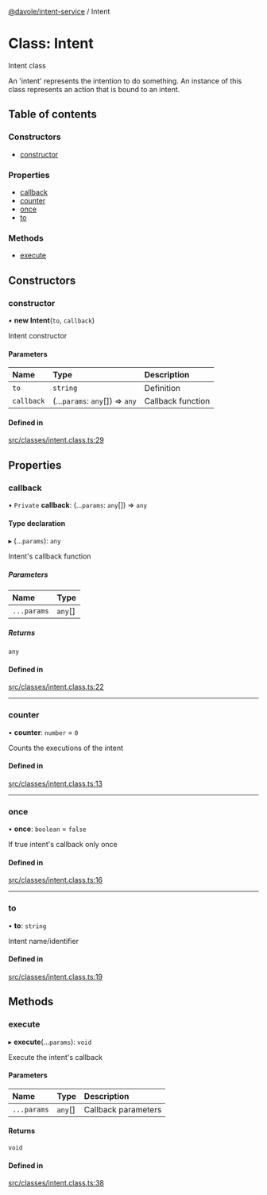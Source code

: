 [@davole/intent-service](../README.md) / Intent

# Class: Intent

Intent class

An 'intent' represents the intention to do something. An instance of this class represents an action that is bound to an intent.

## Table of contents

### Constructors

- [constructor](Intent.md#constructor)

### Properties

- [callback](Intent.md#callback)
- [counter](Intent.md#counter)
- [once](Intent.md#once)
- [to](Intent.md#to)

### Methods

- [execute](Intent.md#execute)

## Constructors

### constructor

• **new Intent**(`to`, `callback`)

Intent constructor

#### Parameters

| Name | Type | Description |
| :------ | :------ | :------ |
| `to` | `string` | Definition |
| `callback` | (...`params`: `any`[]) => `any` | Callback function |

#### Defined in

[src/classes/intent.class.ts:29](https://github.com/davole/intent-service/blob/144c074/src/classes/intent.class.ts#L29)

## Properties

### callback

• `Private` **callback**: (...`params`: `any`[]) => `any`

#### Type declaration

▸ (...`params`): `any`

Intent's callback function

##### Parameters

| Name | Type |
| :------ | :------ |
| `...params` | `any`[] |

##### Returns

`any`

#### Defined in

[src/classes/intent.class.ts:22](https://github.com/davole/intent-service/blob/144c074/src/classes/intent.class.ts#L22)

___

### counter

• **counter**: `number` = `0`

Counts the executions of the intent

#### Defined in

[src/classes/intent.class.ts:13](https://github.com/davole/intent-service/blob/144c074/src/classes/intent.class.ts#L13)

___

### once

• **once**: `boolean` = `false`

If true intent's callback only once

#### Defined in

[src/classes/intent.class.ts:16](https://github.com/davole/intent-service/blob/144c074/src/classes/intent.class.ts#L16)

___

### to

• **to**: `string`

Intent name/identifier

#### Defined in

[src/classes/intent.class.ts:19](https://github.com/davole/intent-service/blob/144c074/src/classes/intent.class.ts#L19)

## Methods

### execute

▸ **execute**(...`params`): `void`

Execute the intent's callback

#### Parameters

| Name | Type | Description |
| :------ | :------ | :------ |
| `...params` | `any`[] | Callback parameters |

#### Returns

`void`

#### Defined in

[src/classes/intent.class.ts:38](https://github.com/davole/intent-service/blob/144c074/src/classes/intent.class.ts#L38)
